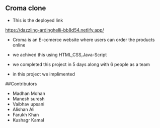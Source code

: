 ## Croma clone

- This is the deployed link

https://dazzling-ardinghelli-bb8d54.netlify.app/

- Croma is an E-comerce website where users can order the products online

- we achived this using HTML,CSS,Java-Script

- we completed this project in 5 days along with 6 people as a team

- in this project we implimented 

##Contributors

- Madhan Mohan
- Manesh suresh
- Vaibhav upsani
- Alishan Ali
- Farukh Khan
- Kushagr Kamal
